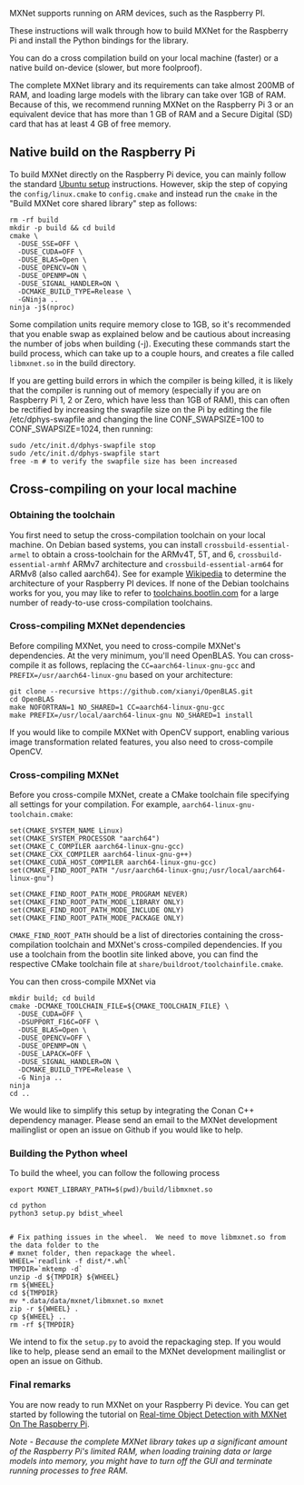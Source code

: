 MXNet supports running on ARM devices, such as the Raspberry PI.

These instructions will walk through how to build MXNet for the Raspberry Pi and
install the Python bindings for the library.

You can do a cross compilation build on your local machine (faster) or a native
build on-device (slower, but more foolproof).

The complete MXNet library and its requirements can take almost 200MB of RAM,
and loading large models with the library can take over 1GB of RAM. Because of
this, we recommend running MXNet on the Raspberry Pi 3 or an equivalent device
that has more than 1 GB of RAM and a Secure Digital (SD) card that has at least
4 GB of free memory.

## Native build on the Raspberry Pi

To build MXNet directly on the Raspberry Pi device, you can mainly follow the
standard [Ubuntu setup]({{'/get_started/ubuntu_setup|relative_url}})
instructions. However, skip the step of copying the `config/linux.cmake` to
`config.cmake` and instead run the `cmake` in the "Build MXNet core shared
library" step as follows:


```
rm -rf build
mkdir -p build && cd build
cmake \
  -DUSE_SSE=OFF \
  -DUSE_CUDA=OFF \
  -DUSE_BLAS=Open \
  -DUSE_OPENCV=ON \
  -DUSE_OPENMP=ON \
  -DUSE_SIGNAL_HANDLER=ON \
  -DCMAKE_BUILD_TYPE=Release \
  -GNinja ..
ninja -j$(nproc)
```

Some compilation units require memory close to 1GB, so it's recommended that you
enable swap as explained below and be cautious about increasing the number of
jobs when building (-j). Executing these commands start the build process, which
can take up to a couple hours, and creates a file called `libmxnet.so` in the
build directory.

If you are getting build errors in which the compiler is being killed, it is
likely that the compiler is running out of memory (especially if you are on
Raspberry Pi 1, 2 or Zero, which have less than 1GB of RAM), this can often be
rectified by increasing the swapfile size on the Pi by editing the file
/etc/dphys-swapfile and changing the line CONF_SWAPSIZE=100 to
CONF_SWAPSIZE=1024, then running:

```
sudo /etc/init.d/dphys-swapfile stop
sudo /etc/init.d/dphys-swapfile start
free -m # to verify the swapfile size has been increased
```

## Cross-compiling on your local machine

### Obtaining the toolchain

You first need to setup the cross-compilation toolchain on your local machine.
On Debian based systems, you can install `crossbuild-essential-armel` to obtain
a cross-toolchain for the ARMv4T, 5T, and 6, `crossbuild-essential-armhf` ARMv7
architecture and `crossbuild-essential-arm64` for ARMv8 (also called aarch64).
See for example
[Wikipedia](https://en.wikipedia.org/wiki/Raspberry_Pi#Specifications) to
determine the architecture of your Raspberry PI devices. If none of the Debian
toolchains works for you, you may like to refer to
[toolchains.bootlin.com](https://toolchains.bootlin.com/) for a large number of
ready-to-use cross-compilation toolchains.

### Cross-compiling MXNet dependencies
Before compiling MXNet, you need to cross-compile MXNet's dependencies. At the
very minimum, you'll need OpenBLAS. You can cross-compile it as follows,
replacing the `CC=aarch64-linux-gnu-gcc` and `PREFIX=/usr/aarch64-linux-gnu`
based on your architecture:

```
git clone --recursive https://github.com/xianyi/OpenBLAS.git
cd OpenBLAS
make NOFORTRAN=1 NO_SHARED=1 CC=aarch64-linux-gnu-gcc
make PREFIX=/usr/local/aarch64-linux-gnu NO_SHARED=1 install
```

If you would like to compile MXNet with OpenCV support, enabling various image
transformation related features, you also need to cross-compile OpenCV.

### Cross-compiling MXNet

Before you cross-compile MXNet, create a CMake toolchain file specifying all settings for your compilation. For example, `aarch64-linux-gnu-toolchain.cmake`:

```
set(CMAKE_SYSTEM_NAME Linux)
set(CMAKE_SYSTEM_PROCESSOR "aarch64")
set(CMAKE_C_COMPILER aarch64-linux-gnu-gcc)
set(CMAKE_CXX_COMPILER aarch64-linux-gnu-g++)
set(CMAKE_CUDA_HOST_COMPILER aarch64-linux-gnu-gcc)
set(CMAKE_FIND_ROOT_PATH "/usr/aarch64-linux-gnu;/usr/local/aarch64-linux-gnu")

set(CMAKE_FIND_ROOT_PATH_MODE_PROGRAM NEVER)
set(CMAKE_FIND_ROOT_PATH_MODE_LIBRARY ONLY)
set(CMAKE_FIND_ROOT_PATH_MODE_INCLUDE ONLY)
set(CMAKE_FIND_ROOT_PATH_MODE_PACKAGE ONLY)
```

`CMAKE_FIND_ROOT_PATH` should be a list of directories containing the
cross-compilation toolchain and MXNet's cross-compiled dependencies. If you use
a toolchain from the bootlin site linked above, you can find the respective
CMake toolchain file at `share/buildroot/toolchainfile.cmake`.

You can then cross-compile MXNet via

```
mkdir build; cd build
cmake -DCMAKE_TOOLCHAIN_FILE=${CMAKE_TOOLCHAIN_FILE} \
  -DUSE_CUDA=OFF \
  -DSUPPORT_F16C=OFF \
  -DUSE_BLAS=Open \
  -DUSE_OPENCV=OFF \
  -DUSE_OPENMP=ON \
  -DUSE_LAPACK=OFF \
  -DUSE_SIGNAL_HANDLER=ON \
  -DCMAKE_BUILD_TYPE=Release \
  -G Ninja ..
ninja
cd ..
```

We would like to simplify this setup by integrating the Conan C++ dependency
manager. Please send an email to the MXNet development mailinglist or open an
issue on Github if you would like to help.

### Building the Python wheel

To build the wheel, you can follow the following process

```
export MXNET_LIBRARY_PATH=$(pwd)/build/libmxnet.so

cd python
python3 setup.py bdist_wheel


# Fix pathing issues in the wheel.  We need to move libmxnet.so from the data folder to the
# mxnet folder, then repackage the wheel.
WHEEL=`readlink -f dist/*.whl`
TMPDIR=`mktemp -d`
unzip -d ${TMPDIR} ${WHEEL}
rm ${WHEEL}
cd ${TMPDIR}
mv *.data/data/mxnet/libmxnet.so mxnet
zip -r ${WHEEL} .
cp ${WHEEL} ..
rm -rf ${TMPDIR}
```

We intend to fix the `setup.py` to avoid the repackaging step. If you would like
to help, please send an email to the MXNet development mailinglist or open an
issue on Github.


### Final remarks

You are now ready to run MXNet on your Raspberry Pi device. You can get started
by following the tutorial on [Real-time Object Detection with MXNet On The
Raspberry
Pi](https://mxnet.io/api/python/docs/tutorials/deploy/inference/wine_detector.html).

*Note - Because the complete MXNet library takes up a significant amount of the
Raspberry Pi's limited RAM, when loading training data or large models into
memory, you might have to turn off the GUI and terminate running processes to
free RAM.*
